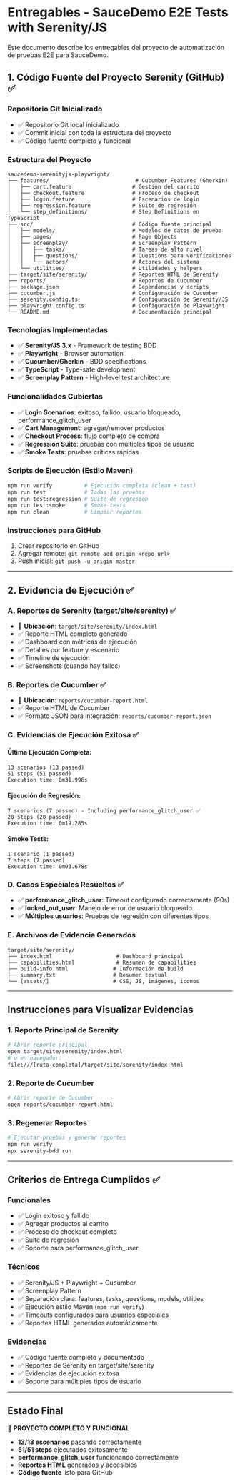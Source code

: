 # Entregables - SauceDemo E2E Tests with Serenity/JS

Este documento describe los entregables del proyecto de automatización de pruebas E2E para SauceDemo.

## 1. Código Fuente del Proyecto Serenity (GitHub) ✅

### Repositorio Git Inicializado
- ✅ Repositorio Git local inicializado
- ✅ Commit inicial con toda la estructura del proyecto
- ✅ Código fuente completo y funcional

### Estructura del Proyecto
```
saucedemo-serenityjs-playwright/
├── features/                           # Cucumber Features (Gherkin)
│   ├── cart.feature                   # Gestión del carrito
│   ├── checkout.feature               # Proceso de checkout
│   ├── login.feature                  # Escenarios de login
│   ├── regression.feature             # Suite de regresión
│   └── step_definitions/              # Step Definitions en TypeScript
├── src/                               # Código fuente principal
│   ├── models/                        # Modelos de datos de prueba
│   ├── pages/                         # Page Objects
│   ├── screenplay/                    # Screenplay Pattern
│   │   ├── tasks/                     # Tareas de alto nivel
│   │   ├── questions/                 # Questions para verificaciones
│   │   └── actors/                    # Actores del sistema
│   └── utilities/                     # Utilidades y helpers
├── target/site/serenity/              # Reportes HTML de Serenity
├── reports/                           # Reportes de Cucumber
├── package.json                       # Dependencias y scripts
├── cucumber.js                        # Configuración de Cucumber
├── serenity.config.ts                 # Configuración de Serenity/JS
├── playwright.config.ts               # Configuración de Playwright
└── README.md                          # Documentación principal
```

### Tecnologías Implementadas
- ✅ **Serenity/JS 3.x** - Framework de testing BDD
- ✅ **Playwright** - Browser automation
- ✅ **Cucumber/Gherkin** - BDD specifications
- ✅ **TypeScript** - Type-safe development
- ✅ **Screenplay Pattern** - High-level test architecture

### Funcionalidades Cubiertas
- ✅ **Login Scenarios**: exitoso, fallido, usuario bloqueado, performance_glitch_user
- ✅ **Cart Management**: agregar/remover productos
- ✅ **Checkout Process**: flujo completo de compra
- ✅ **Regression Suite**: pruebas con múltiples tipos de usuario
- ✅ **Smoke Tests**: pruebas críticas rápidas

### Scripts de Ejecución (Estilo Maven)
```bash
npm run verify          # Ejecución completa (clean + test)
npm run test            # Todas las pruebas
npm run test:regression # Suite de regresión
npm run test:smoke      # Smoke tests
npm run clean           # Limpiar reportes
```

### Instrucciones para GitHub
1. Crear repositorio en GitHub
2. Agregar remote: `git remote add origin <repo-url>`
3. Push inicial: `git push -u origin master`

---

## 2. Evidencia de Ejecución ✅

### A. Reportes de Serenity (target/site/serenity) ✅
- 📍 **Ubicación**: `target/site/serenity/index.html`
- ✅ Reporte HTML completo generado
- ✅ Dashboard con métricas de ejecución
- ✅ Detalles por feature y escenario
- ✅ Timeline de ejecución
- ✅ Screenshots (cuando hay fallos)

### B. Reportes de Cucumber ✅
- 📍 **Ubicación**: `reports/cucumber-report.html`
- ✅ Reporte HTML de Cucumber
- ✅ Formato JSON para integración: `reports/cucumber-report.json`

### C. Evidencias de Ejecución Exitosa ✅

#### Última Ejecución Completa:
```
13 scenarios (13 passed)
51 steps (51 passed)
Execution time: 0m31.996s
```

#### Ejecución de Regresión:
```
7 scenarios (7 passed) - Including performance_glitch_user ✅
28 steps (28 passed)
Execution time: 0m19.285s
```

#### Smoke Tests:
```
1 scenario (1 passed)
7 steps (7 passed)  
Execution time: 0m03.678s
```

### D. Casos Especiales Resueltos ✅
- ✅ **performance_glitch_user**: Timeout configurado correctamente (90s)
- ✅ **locked_out_user**: Manejo de error de usuario bloqueado
- ✅ **Múltiples usuarios**: Pruebas de regresión con diferentes tipos

### E. Archivos de Evidencia Generados
```
target/site/serenity/
├── index.html                    # Dashboard principal
├── capabilities.html             # Resumen de capabilities
├── build-info.html              # Información de build
├── summary.txt                  # Resumen textual
└── [assets/]                    # CSS, JS, imágenes, iconos
```

---

## Instrucciones para Visualizar Evidencias

### 1. Reporte Principal de Serenity
```bash
# Abrir reporte principal
open target/site/serenity/index.html
# o en navegador:
file:///[ruta-completa]/target/site/serenity/index.html
```

### 2. Reporte de Cucumber
```bash
# Abrir reporte de Cucumber
open reports/cucumber-report.html
```

### 3. Regenerar Reportes
```bash
# Ejecutar pruebas y generar reportes
npm run verify
npx serenity-bdd run
```

---

## Criterios de Entrega Cumplidos ✅

### Funcionales
- ✅ Login exitoso y fallido
- ✅ Agregar productos al carrito
- ✅ Proceso de checkout completo
- ✅ Suite de regresión
- ✅ Soporte para performance_glitch_user

### Técnicos
- ✅ Serenity/JS + Playwright + Cucumber
- ✅ Screenplay Pattern
- ✅ Separación clara: features, tasks, questions, models, utilities
- ✅ Ejecución estilo Maven (`npm run verify`)
- ✅ Timeouts configurados para usuarios especiales
- ✅ Reportes HTML generados automáticamente

### Evidencias
- ✅ Código fuente completo y documentado
- ✅ Reportes de Serenity en target/site/serenity
- ✅ Evidencias de ejecución exitosa
- ✅ Soporte para múltiples tipos de usuario

---

## Estado Final
🎯 **PROYECTO COMPLETO Y FUNCIONAL**

- **13/13 escenarios** pasando correctamente
- **51/51 steps** ejecutados exitosamente  
- **performance_glitch_user** funcionando correctamente
- **Reportes HTML** generados y accesibles
- **Código fuente** listo para GitHub
